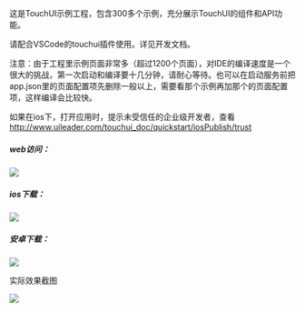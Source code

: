 这是TouchUI示例工程，包含300多个示例，充分展示TouchUI的组件和API功能。

请配合VSCode的touchui插件使用。详见开发文档。

注意：由于工程里示例页面非常多（超过1200个页面），对IDE的编译速度是一个很大的挑战，第一次启动和编译要十几分钟，请耐心等待。也可以在启动服务前把app.json里的页面配置项先删除一般以上，需要看那个示例再加那个的页面配置项，这样编译会比较快。

如果在ios下，打开应用时，提示未受信任的企业级开发者，查看 <a herf="http://www.uileader.com/touchui_doc/quickstart/iosPublish/trust" target="_blank">http://www.uileader.com/touchui_doc/quickstart/iosPublish/trust</a>



##### web访问：

 <img src="http://images.uileader.com/20180113/d6a59884-1975-467c-bad9-f356573701c8.png" />

##### ios下载：

 <img src="http://images.uileader.com/20180113/d377d04a-4dc1-4e8c-8ed8-a5d46ce7e41f.png" />

##### 安卓下载：

 <img src="http://images.uileader.com/20180113/d3550b65-39ec-4eef-898c-16e0bce0c23a.png" />



实际效果截图

 <img src="http://images.uileader.com/20180114/61fe18d1-aa86-46fd-a699-88f54d322602.png" />

